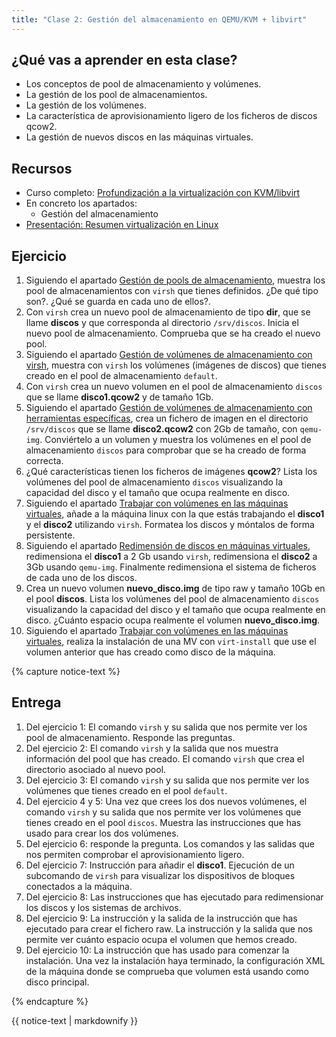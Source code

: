 ```yaml
---
title: "Clase 2: Gestión del almacenamiento en QEMU/KVM + libvirt"
---
```


## ¿Qué vas a aprender en esta clase?

* Los conceptos de pool de almacenamiento y volúmenes.
* La gestión de los pool de almacenamientos.
* La gestión de los volúmenes.
* La característica de aprovisionamiento ligero de los ficheros de discos qcow2.
* La gestión de nuevos discos en las máquinas virtuales.

## Recursos

* Curso completo: [Profundización a la virtualización con KVM/libvirt](https://github.com/josedom24/curso_kvm_ow/blob/main/curso2)
* En concreto los apartados:
  * Gestión del almacenamiento
* [Presentación: Resumen virtualización en Linux](https://fp.josedomingo.org/sri/pdf/resumen_virtualizacion.pdf)

## Ejercicio

1. Siguiendo el apartado [Gestión de pools de almacenamiento](https://github.com/josedom24/curso_kvm_ow/blob/main/curso2/contenidos/unidad04/clase2.md), muestra los pool de almacenamientos con `virsh` que tienes definidos. ¿De qué tipo son?. ¿Qué se guarda en cada uno de ellos?.
2. Con `virsh` crea un nuevo pool de almacenamiento de tipo **dir**, que se llame **discos** y que corresponda al directorio `/srv/discos`. Inicia el nuevo pool de almacenamiento. Comprueba que se ha creado el nuevo pool.
3. Siguiendo el apartado [Gestión de volúmenes de almacenamiento con virsh](https://github.com/josedom24/curso_kvm_ow/blob/main/curso2/contenidos/unidad04/clase3.md), muestra con `virsh` los volúmenes (imágenes de discos) que tienes creado en el pool de almacenamiento `default`. 
4. Con `virsh` crea un nuevo volumen en el pool de almacenamiento `discos` que se llame **disco1.qcow2** y de tamaño 1Gb.
5. Siguiendo el apartado [Gestión de volúmenes de almacenamiento con herramientas específicas](https://github.com/josedom24/curso_kvm_ow/blob/main/curso2/contenidos/unidad04/clase4.md), crea un fichero de imagen en el directorio `/srv/discos` que se llame **disco2.qcow2** con 2Gb de tamaño, con `qemu-img`. Conviértelo a un volumen y muestra los volúmenes en el pool de almacenamiento `discos` para comprobar que se ha creado de forma correcta.
6. ¿Qué características tienen los ficheros de imágenes **qcow2**? Lista los volúmenes del pool de almacenamiento `discos` visualizando la capacidad del disco y el tamaño que ocupa realmente en disco.
7. Siguiendo el apartado [Trabajar con volúmenes en las máquinas virtuales](https://github.com/josedom24/curso_kvm_ow/blob/main/curso2/contenidos/unidad04/clase5.md), añade a la máquina linux con la que estás trabajando el **disco1** y el **disco2** utilizando `virsh`. Formatea los discos y móntalos de forma persistente.
8. Siguiendo el apartado [Redimensión de discos en máquinas virtuales](https://github.com/josedom24/curso_kvm_ow/blob/main/curso2/contenidos/unidad04/clase6.md), redimensiona el **disco1** a 2 Gb usando `virsh`, redimensiona el **disco2** a 3Gb usando `qemu-img`. Finalmente redimensiona el sistema de ficheros de cada uno de los discos.
9. Crea un nuevo volumen **nuevo_disco.img** de tipo raw y tamaño 10Gb en el pool **discos**. Lista los volúmenes del pool de almacenamiento `discos` visualizando la capacidad del disco y el tamaño que ocupa realmente en disco. ¿Cuánto espacio ocupa realmente el volumen **nuevo_disco.img**.
10. Siguiendo el apartado [Trabajar con volúmenes en las máquinas virtuales](https://github.com/josedom24/curso_kvm_ow/blob/main/curso2/contenidos/unidad04/clase5.md), realiza la instalación de una MV con `virt-install` que use el volumen anterior que has creado como disco de la máquina.


{% capture notice-text %}
## Entrega

1. Del ejercicio 1: El comando `virsh` y su salida que nos permite ver los pool de almacenamiento. Responde las preguntas.
2. Del ejercicio 2: El comando `virsh` y la salida que nos muestra información del pool que has creado. El comando `virsh` que crea el directorio asociado al nuevo pool.
3. Del ejercicio 3: El comando `virsh` y su salida que nos permite ver los volúmenes que tienes creado en el pool `default`. 
4. Del ejercicio 4 y 5:  Una vez que crees los dos nuevos volúmenes, el comando `virsh` y su salida que nos permite ver los volúmenes que tienes creado en el pool `discos`. Muestra las instrucciones que has usado para crear los dos volúmenes.
6. Del ejercicio 6: responde la pregunta. Los comandos y las salidas que nos permiten comprobar el aprovisionamiento ligero.
7. Del ejercicio 7: Instrucción para añadir el **disco1**. Ejecución de un subcomando de `virsh` para visualizar los dispositivos de bloques conectados a la máquina.
8. Del ejercicio 8: Las instrucciones que has ejecutado para redimensionar los discos y los sistemas de archivos.
9. Del ejercicio 9: La instrucción y la salida de la instrucción que has ejecutado para crear el fichero raw. La instrucción y la salida que nos permite ver cuánto espacio ocupa el volumen que hemos creado.
10. Del ejercicio 10: La instrucción que has usado para comenzar la instalación. Una vez la instalación haya terminado, la configuración XML de la máquina donde se comprueba que volumen está usando como disco principal.

{% endcapture %}<div class="notice--info">{{ notice-text | markdownify }}</div>